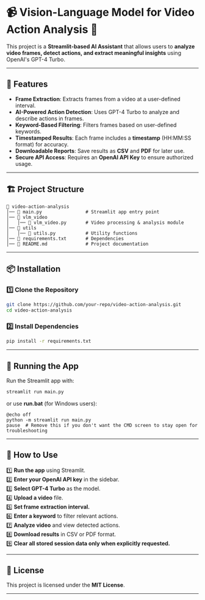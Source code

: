 # 📹 Vision-Language Model for Video Action Analysis 🚀

This project is a **Streamlit-based AI Assistant** that allows users to **analyze video frames, detect actions, and extract meaningful insights** using OpenAI's GPT-4 Turbo.

---

## 📌 Features
- **Frame Extraction**: Extracts frames from a video at a user-defined interval.
- **AI-Powered Action Detection**: Uses GPT-4 Turbo to analyze and describe actions in frames.
- **Keyword-Based Filtering**: Filters frames based on user-defined keywords.
- **Timestamped Results**: Each frame includes a **timestamp** (HH:MM:SS format) for accuracy.
- **Downloadable Reports**: Save results as **CSV** and **PDF** for later use.
- **Secure API Access**: Requires an **OpenAI API Key** to ensure authorized usage.

---

## 🏗️ Project Structure
```
📁 video-action-analysis
│── 📄 main.py                # Streamlit app entry point
│── 📁 vlm_video
│   │── 📄 vlm_video.py       # Video processing & analysis module
│── 📁 utils
│   │── 📄 utils.py           # Utility functions
│── 📄 requirements.txt       # Dependencies
│── 📄 README.md              # Project documentation
```

---

## 📦 Installation
### **1️⃣ Clone the Repository**
```sh
git clone https://github.com/your-repo/video-action-analysis.git
cd video-action-analysis
```

### **2️⃣ Install Dependencies**
```sh
pip install -r requirements.txt
```

---

## 🚀 Running the App
Run the Streamlit app with:
```sh
streamlit run main.py
```

or use **run.bat** (for Windows users):
```
@echo off
python -m streamlit run main.py
pause  # Remove this if you don't want the CMD screen to stay open for troubleshooting
```

---

## 🎥 How to Use

1️⃣ **Run the app** using Streamlit.  
2️⃣ **Enter your OpenAI API key** in the sidebar.  
3️⃣ **Select GPT-4 Turbo** as the model.  
4️⃣ **Upload a video** file.  
5️⃣ **Set frame extraction interval.**  
6️⃣ **Enter a keyword** to filter relevant actions.  
7️⃣ **Analyze video** and view detected actions.  
8️⃣ **Download results** in CSV or PDF format.  
9️⃣ **Clear all stored session data only when explicitly requested.**  

---

## 📜 License
This project is licensed under the **MIT License**.

---

